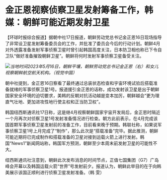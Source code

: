 # 金正恩视察侦察卫星发射筹备工作，韩媒：朝鲜可能近期发射卫星

【环球时报综合报道】据朝中社17日报道，朝鲜劳动党总书记金正恩16日现场指导了非常设卫星发射筹备委员会的工作，并批准了委员会今后的行动计划。朝鲜4月对外透露准备发射军事侦察卫星时曾引起韩国高度关注，日本防卫相也称已下令自卫队“做好准备摧毁朝鲜卫星”。朝鲜将何时发射军事侦察卫星备受关注。

![](https://inews.gtimg.com/om_bt/OKSEWviScx1GkhJbIopjdc1qSWlxF4E3nROffHgy_OuBEAA/1000)_当地时间2023年5月16日，朝鲜平壤，朝鲜劳动党总书记金正恩（右）和女儿视察朝鲜航空航天机构。（视觉中国）_

朝中社提到，金正恩16日察看了最终通过总装状态检查和宇宙环境试验后搭载准备就绪的军事侦察卫星1号。报道援引金正恩的话称，成功发射该卫星是出于朝鲜国家安全环境的迫切要求，美韩的反朝对抗活动越是变本加厉，朝鲜越会“更为理直气壮地、更加进攻性地行使主权和正当防卫权”。

韩国纽西斯通讯社17日称，这是继4月视察朝鲜国家宇宙开发局后，金正恩时隔近一个月再次对侦察卫星1号发射准备情况进行检查。朝方此前表示，在4月完成该国首颗军事侦察卫星发射前的准备工作，目前看来晚于预期。韩联社称，如果说军事侦察卫星1号上月完成了“制作”，那么此次是“搭载准备”完毕。据此推测，朝鲜可能近期将已完成制作和搭载准备的卫星对接到运载火箭上进行发射。韩国“News1”新闻网站称，韩国军方预测，朝鲜至少本周末前发射卫星的可能性不大。

纽西斯通讯社注意到，朝鲜此次发布消息的时间节点，正值七国集团（G7）广岛峰会开幕以及韩国运载火箭“世界”号发射前夕。报道认为，朝鲜此举目的在于向韩美展示该国正顺利进行侦察卫星发射准备。（韩
雯）

